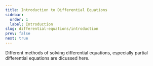 ```yaml
---
title: Introduction to Differential Equations
sidebar:
  order: 1
  label: Introduction
slug: differential-equations/introduction
prev: false
next: true
---
```


Different methods of solving differential equations, especially partial differential equations are dicussed here.
